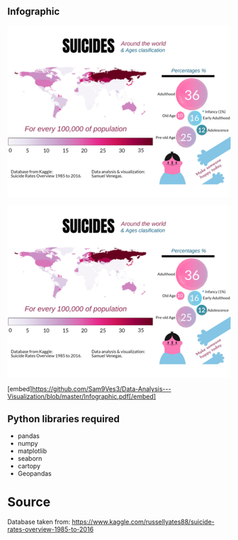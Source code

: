 ## Infographic
![Test Image 3](/Infographic.jpg)

![Test Image 4](https://github.com/Sam9Ves3/Data-Analysis---Visualization/blob/master/Infographic.jpg)

[embed]https://github.com/Sam9Ves3/Data-Analysis---Visualization/blob/master/Infographic.pdf[/embed]

## Python libraries required
- pandas
- numpy
- matplotlib
- seaborn
- cartopy
- Geopandas




# Source
Database taken from:
https://www.kaggle.com/russellyates88/suicide-rates-overview-1985-to-2016


